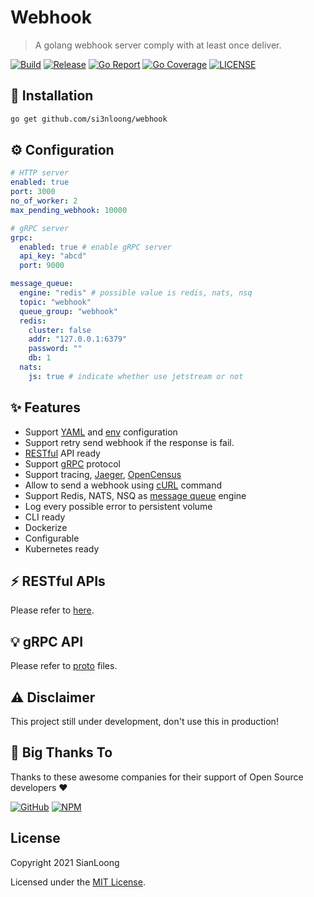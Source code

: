 # Webhook

> A golang webhook server comply with at least once deliver.

[![Build](https://github.com/si3nloong/webhook/workflows/build/badge.svg?branch=master)](https://github.com/si3nloong/webhook/actions?query=workflow%3Abuild)
[![Release](https://img.shields.io/github/v/tag/si3nloong/webhook)](https://github.com/si3nloong/webhook/releases)
[![Go Report](https://goreportcard.com/badge/github.com/si3nloong/webhook)](https://goreportcard.com/report/github.com/si3nloong/webhook)
[![Go Coverage](https://codecov.io/gh/si3nloong/webhook/branch/master/graph/badge.svg)](https://codecov.io/gh/si3nloong/webhook)
[![LICENSE](https://img.shields.io/github/license/si3nloong/webhook)](https://github.com/si3nloong/webhook/blob/master/LICENSE)

## 🔨 Installation

```bash
go get github.com/si3nloong/webhook
```

## ⚙️ Configuration

```yaml
# HTTP server
enabled: true
port: 3000
no_of_worker: 2
max_pending_webhook: 10000

# gRPC server
grpc:
  enabled: true # enable gRPC server
  api_key: "abcd"
  port: 9000

message_queue:
  engine: "redis" # possible value is redis, nats, nsq
  topic: "webhook"
  queue_group: "webhook"
  redis:
    cluster: false
    addr: "127.0.0.1:6379"
    password: ""
    db: 1
  nats:
    js: true # indicate whether use jetstream or not
```

## ✨ Features

- Support [YAML](https://yaml.org/) and [env](https://en.wikipedia.org/wiki/Env) configuration
- Support retry send webhook if the response is fail.
- [RESTful](https://en.wikipedia.org/wiki/Representational_state_transfer) API ready
- Support [gRPC](https://grpc.io/) protocol
- Support tracing, [Jaeger](https://github.com/jaegertracing/jaeger), [OpenCensus](https://opencensus.io/)
- Allow to send a webhook using [cURL](https://curl.se/) command
- Support Redis, NATS, NSQ as [message queue](https://en.wikipedia.org/wiki/Message_queue) engine
- Log every possible error to persistent volume
- CLI ready
- Dockerize
- Configurable
- Kubernetes ready

## ⚡️ RESTful APIs

Please refer to [here](/http/README.md).

## 💡 gRPC API

Please refer to [proto](/grpc/api) files.

## ⚠️ Disclaimer

This project still under development, don't use this in production!

## 🎉 Big Thanks To

Thanks to these awesome companies for their support of Open Source developers ❤

[![GitHub](https://jstools.dev/img/badges/github.svg)](https://github.com/open-source)
[![NPM](https://jstools.dev/img/badges/npm.svg)](https://www.npmjs.com/)

## License

Copyright 2021 SianLoong

Licensed under the [MIT License](/LICENSE).

